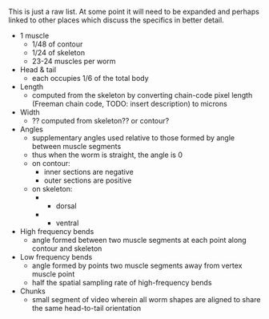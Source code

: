 This is just a raw list. At some point it will need to be expanded and perhaps linked to other places which discuss the specifics in better detail.


- 1 muscle
  - 1/48 of contour
  - 1/24 of skeleton
  - 23-24 muscles per worm
- Head & tail
  - each occupies 1/6 of the total body
- Length
  - computed from the skeleton by converting chain-code pixel length (Freeman chain code, TODO: insert description) to microns
- Width
  - ?? computed from skeleton?? or contour?
- Angles
  - supplementary angles used relative to those formed by angle between muscle segments
  - thus when the worm is straight, the angle is 0
  - on contour:
    - inner sections are negative
    - outer sections are positive
  - on skeleton:
    - + dorsal
    - - ventral
- High frequency bends
  - angle formed between two muscle segments at each point along contour and skeleton
- Low frequency bends
  - angle formed by points two muscle segments away from vertex muscle point
  - half the spatial sampling rate of high-frequency bends
- Chunks
  - small segment of video wherein all worm shapes are aligned to share the same head-to-tail orientation
